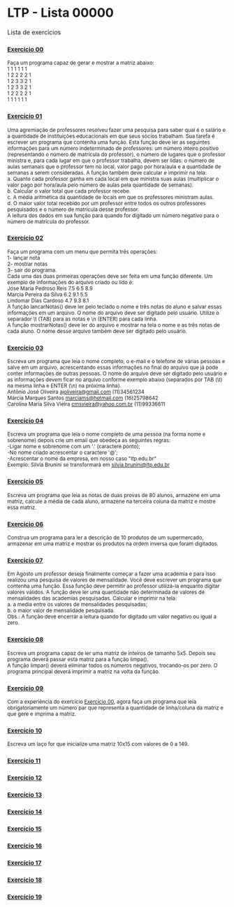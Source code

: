# LTP - Lista 00000
Lista de exercícios

### <sub>[Exercício 00](https://github.com/albertocerqueira/logica-tecnica-programacao/blob/master/src/br/com/logica/tecnicas/programacao/exercicios00000/Exercicicio00.java "Exercício 00")<sub>
<sub>Faça um programa capaz de gerar e mostrar a matriz abaixo:  
	 1 1 1 1 1 1   
	 1 2 2 2 2 1   
	 1 2 3 3 2 1   
	 1 2 3 3 2 1   
	 1 2 2 2 2 1   
	 1 1 1 1 1 1</sub>

### <sub>[Exercício 01](https://github.com/albertocerqueira/logica-tecnica-programacao/blob/master/src/br/com/logica/tecnicas/programacao/exercicios00000/Exercicicio01.java "Exercício 01")<sub>  
<sub>Uma agremiação de professores resolveu fazer uma pesquisa para saber qual é o salário e a quantidade de instituições educacionais em que seus sócios trabalham. Sua tarefa é escrever um programa que contenha uma função. Esta função deve ler as seguintes informações para um número indeterminado de professores: um número inteiro positivo (representando o número de matrícula do professor), o número de lugares que o professor ministra e, para cada lugar em que o professor trabalha, devem ser lidas: o número de aulas semanais que o professor tem no local, valor pago por hora/aula e a quantidade de semanas a serem consideradas. A função também deve calcular e imprimir na tela:  
a.	Quanto cada professor ganha em cada local em que ministra suas aulas (multiplicar o valor pago por hora/aula pelo número de aulas pela quantidade de semanas).  
b.	Calcular o valor total que cada professor recebe.  
c.	A média aritmética da quantidade de locais em que os professores ministram aulas.  
d.	O maior valor total recebido por um professor entre todos os outros professores pesquisados e o número de matrícula desse professor.  
A leitura dos dados em sua função para quando for digitado um número negativo para o número de matrícula do professor.</sub>  
	 
### <sub>[Exercício 02](https://github.com/albertocerqueira/logica-tecnica-programacao/blob/master/src/br/com/logica/tecnicas/programacao/exercicios00000/Exercicicio02.java "Exercício 02")<sub>  
<sub>Faça um programa com um menu que permita três operações:   
1- lançar nota  
2- mostrar notas  
3- sair do programa.  
Cada uma das duas primeiras operações deve ser feita em uma função diferente. Um exemplo de informações do arquivo criado ou lido é:  
	Jose Maria Pedroso Reis	7.5	6.5	8.9  
	Marcia Pereira da Silva	6.2	9.1	5.5  
	Lindomar Dias Cardoso	4.7	9.3	8.1  
A função lancarNotas() deve ler pelo teclado o nome e três notas do aluno e salvar essas informações em um arquivo. O nome do arquivo deve ser digitado pelo usuário. Utilize o separador \t (TAB) para as notas e \n (ENTER) para cada linha.  
A função mostrarNotas() deve ler do arquivo e mostrar na tela o nome e as três notas de cada aluno. O nome desse arquivo também deve ser digitado pelo usuário.</sub>  
	 
### <sub>[Exercício 03](https://github.com/albertocerqueira/logica-tecnica-programacao/blob/master/src/br/com/logica/tecnicas/programacao/exercicios00000/Exercicicio03.java "Exercício 03")<sub>
<sub>Escreva um programa que leia o nome completo, o e-mail e o telefone de várias pessoas e salve em um arquivo, acrescentando essas informações no final do arquivo que já pode conter informações de outras pessoas. O nome do arquivo deve ser digitado pelo usuário e as informações devem ficar no arquivo conforme exemplo abaixo (separados por TAB (\t) na mesma linha e ENTER (\n) na próxima linha).  
Antônio José Oliveira	ajoliveira@gmail.com		(11)34561234  
Márcia Marques Santos	marciams@hotmail.com		(16)25798642  
Carolina Maria Silva Vieira	cmsvieira@yahoo.com.br	(11)99336611</sub>  
	 
### <sub>[Exercício 04](https://github.com/albertocerqueira/logica-tecnica-programacao/blob/master/src/br/com/logica/tecnicas/programacao/exercicios00000/Exercicicio04.java "Exercício 04")<sub>
<sub>Escreva um programa que leia o nome completo de uma pessoa (na forma nome e sobrenome) depois crie um email que obedeça as seguintes regras:  
-Ligar nome e sobrenome com um '.' (caractere ponto);  
-No nome criado acrescentar o caractere '@';  
-Acrescentar o nome da empresa, em nosso caso "ltp.edu.br"  
Exemplo: Silvia Brunini se transformará em silvia.brunini@ltp.edu.br</sub>  
	 
### <sub>[Exercício 05](https://github.com/albertocerqueira/logica-tecnica-programacao/blob/master/src/br/com/logica/tecnicas/programacao/exercicios00000/Exercicicio05.java "Exercício 05")<sub>
<sub>Escreva um programa que leia as notas de duas provas de 80 alunos, armazene em uma matriz, calcule a média de cada aluno, armazene na terceira coluna da matriz e mostre essa matriz.</sub>  

### <sub>[Exercício 06](https://github.com/albertocerqueira/logica-tecnica-programacao/blob/master/src/br/com/logica/tecnicas/programacao/exercicios00000/Exercicicio06.java "Exercício 06")<sub>
<sub>Construa um programa para ler a descrição de 10 produtos de um supermercado, armazenar em uma matriz e mostrar os produtos na ordem inversa que foram digitados.</sub>  

### <sub>[Exercício 07](https://github.com/albertocerqueira/logica-tecnica-programacao/blob/master/src/br/com/logica/tecnicas/programacao/exercicios00000/Exercicicio07.java "Exercício 07")<sub>
<sub>Em Agosto um professor deseja finalmente começar a fazer uma academia e para isso realizou uma pesquisa de valores de mensalidade. Você deve escrever um programa que contenha uma função. Essa função deve permitir ao professor utilizá-la enquanto digitar valores válidos. A função deve ler uma quantidade não determinada de valores de mensalidades das academias pesquisadas. Calcular e imprimir na tela:  
a.	a media entre os valores de mensalidades pesquisadas;  
b.	o maior valor de mensalidade pesquisada.  
Obs.: A função deve encerrar a leitura quando for digitado um valor negativo ou igual a zero.</sub>    

### <sub>[Exercício 08](https://github.com/albertocerqueira/logica-tecnica-programacao/blob/master/src/br/com/logica/tecnicas/programacao/exercicios00000/Exercicicio08.java "Exercício 08")<sub>
<sub>Escreva um programa capaz de ler uma matriz de inteiros de tamanho 5x5. Depois seu programa deverá passar esta matriz para a função limpa().   
A função limpar() deverá eliminar todos os números negativos, trocando-os por zero. O programa principal deverá imprimir a matriz na volta da função.</sub>  

### <sub>[Exercício 09](https://github.com/albertocerqueira/logica-tecnica-programacao/blob/master/src/br/com/logica/tecnicas/programacao/exercicios00000/Exercicicio09.java "Exercício 09")<sub>
<sub>Com a experiência do exercício [Exercício 00](https://github.com/albertocerqueira/logica-tecnica-programacao/blob/master/src/br/com/logica/tecnicas/programacao/exercicios00000/Exercicicio00.java "Exercício 00"), agora faça um programa que leia obrigatoriamente um número par que representa a quantidade de linha/coluna da matriz e que gere e imprima a matriz.</sub>  

### <sub>[Exercício 10](https://github.com/albertocerqueira/logica-tecnica-programacao/blob/master/src/br/com/logica/tecnicas/programacao/exercicios00000/Exercicicio10.java "Exercício 10")<sub>
<sub>Escreva um laço for que inicialize uma matriz 10x15 com valores de 0 a 149.</sub>  

### <sub>[Exercício 11](https://github.com/albertocerqueira/logica-tecnica-programacao/blob/master/src/br/com/logica/tecnicas/programacao/exercicios00000/Exercicicio11.java "Exercício 11")<sub>
<sub></sub>  

### <sub>[Exercício 12](https://github.com/albertocerqueira/logica-tecnica-programacao/blob/master/src/br/com/logica/tecnicas/programacao/exercicios00000/Exercicicio12.java "Exercício 12")<sub>
<sub></sub>  

### <sub>[Exercício 13](https://github.com/albertocerqueira/logica-tecnica-programacao/blob/master/src/br/com/logica/tecnicas/programacao/exercicios00000/Exercicicio13.java "Exercício 13")<sub>
<sub></sub>  

### <sub>[Exercício 14](https://github.com/albertocerqueira/logica-tecnica-programacao/blob/master/src/br/com/logica/tecnicas/programacao/exercicios00000/Exercicicio14.java "Exercício 14")<sub>
<sub></sub>  

### <sub>[Exercício 15](https://github.com/albertocerqueira/logica-tecnica-programacao/blob/master/src/br/com/logica/tecnicas/programacao/exercicios00000/Exercicicio15.java "Exercício 15")<sub>
<sub></sub>  

### <sub>[Exercício 16](https://github.com/albertocerqueira/logica-tecnica-programacao/blob/master/src/br/com/logica/tecnicas/programacao/exercicios00000/Exercicicio16.java "Exercício 16")<sub>
<sub></sub>  

### <sub>[Exercício 17](https://github.com/albertocerqueira/logica-tecnica-programacao/blob/master/src/br/com/logica/tecnicas/programacao/exercicios00000/Exercicicio17.java "Exercício 17")<sub>
<sub></sub>  

### <sub>[Exercício 18](https://github.com/albertocerqueira/logica-tecnica-programacao/blob/master/src/br/com/logica/tecnicas/programacao/exercicios00000/Exercicicio18.java "Exercício 18")<sub>
<sub></sub>  

### <sub>[Exercício 19](https://github.com/albertocerqueira/logica-tecnica-programacao/blob/master/src/br/com/logica/tecnicas/programacao/exercicios00000/Exercicicio19.java "Exercício 19")<sub>
<sub></sub>  

